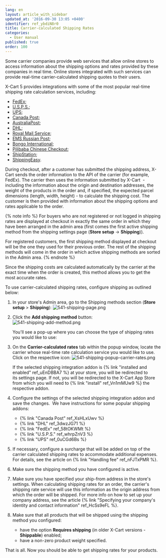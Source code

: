 ```yaml
---
lang: en
layout: article_with_sidebar
updated_at: '2016-09-30 13:05 +0400'
identifier: ref_ybdiN8r0
title: Carrier-calculated Shipping Rates
categories:
  - User manual
published: true
order: 100
---
```

Some carrier companies provide web services that allow online stores to access information about the shipping options and rates provided by these companies in real time. Online stores integrated with such services can provide real-time carrier-calculated shipping quotes to their users. 

X-Cart 5 provides integrations with some of the most popular real-time shipping rate calculation services, including:

*   [FedEx](https://market.x-cart.com/addons/fedex.html);
*   [U.S.P.S.](https://market.x-cart.com/addons/usps.html);
*   [UPS](https://market.x-cart.com/addons/ups.html);
*   [Canada Post](https://market.x-cart.com/addons/canadapost.html);
*   [AustraliaPost](https://market.x-cart.com/addons/australia-post.html);
*   [DHL](https://market.x-cart.com/addons/DHL-shipping.html);
*   [Royal Mail Service](https://market.x-cart.com/addons/royal-mail-service.html);
*   [EMS Russian Post](https://market.x-cart.com/addons/ems-russian-post.html);
*   [Bongo International](https://market.x-cart.com/addons/bongo-international.html);
*   [Pilibaba Chinese Checkout](https://market.x-cart.com/addons/pilibaba.html);
*   [ShipStation](https://market.x-cart.com/addons/ShipStation-app-for-xcart.html);
*   [ShippingEasy](https://market.x-cart.com/addons/shippingeasy-shipping-automation.html).

During checkout, after a customer has submitted the shipping address, X-Cart sends the order information to the API of the carrier (for example, FedEx). The carrier then uses the information submitted by X-Cart  - including the information about the origin and destination addresses, the weight of the products in the order and, if specified, the expected parcel dimensions (length, width, height) - to calculate the shipping cost. The customer is then provided with information about the shipping options and rates applicable to the order.

{% note info %}
For buyers who are not registered or not logged in shipping rates are displayed at checkout in exactly the same order in which they have been arranged in the admin area (first comes the first active shipping method from the shipping settings page (**Store setup** -> **Shipping**)). 

For registered customers, the first shipping method displayed at checkout will be the one they used for their previous order. The rest of the shipping methods will come in the order in which active shipping methods are sorted in the Admin area.
{% endnote %}

Since the shipping costs are calculated automatically by the carrier at the exact time when the order is created, this method allows you to get the most accurate rates.

To use carrier-calculated shipping rates, configure shipping as outlined below:

1.  In your store's Admin area, go to the Shipping methods section (**Store setup** > **Shipping**):
    ![541-shipping-page.png]({{site.baseurl}}/attachments/ref_ybdiN8r0/541-shipping-page.png)

2.  Click the **Add shipping method** button:
    ![541-shipping-add-method.png]({{site.baseurl}}/attachments/ref_ybdiN8r0/541-shipping-add-method.png)

    You'll see a pop-up where you can choose the type of shipping rates you would like to use:
    
3.  On the **Carrier-calculated rates** tab within the popup window, locate the carrier whose real-time rate calculation service you would like to use. Click on the respective icon:
    ![541-shipping-popup-carrier-rates.png]({{site.baseurl}}/attachments/ref_ybdiN8r0/541-shipping-popup-carrier-rates.png)

    If the selected shipping integration addon is {% link "installed and enabled" ref_uEnDBBA7 %} at your store, you will be redirected to its settings page. If not, you will be redirected to the X-Cart App Store from which you will need to {% link "install" ref_Vn1mMUw9 %} the respective addon. 

4.  Configure the settings of the selected shipping integration addon and save the changes. 
    We have instructions for some popular shipping addons:
    *   {% link "Canada Post" ref_XsHLxUwv %}
    *   {% link "DHL" ref_3dwzJG71 %}
    *   {% link "FedEx" ref_58tOKWMt %}
    *   {% link "U.S.P.S." ref_whrpZnV3 %}
    *   {% link "UPS" ref_0uCGd6Bs %}

5.  If necessary, configure a surcharge that will be added on top of the carrier calculated shipping rates to accommodate additional expenses. For details, see the article on {% link "Handling fee" ref_nFJTxPMR %}.

6.  Make sure the shipping method you have configured is active.

7.  Make sure you have specified your ship-from address in the store's settings. 
    When calculating shipping rates for an order, the carrier's shipping rate service will use this information as the origin address from which the order will be shipped. For more info on how to set up your company address, see the article {% link "Specifying your company's identity and contact information" ref_HcSs9eFL %}. 

8.  Make sure that all products that will be shipped using the shipping method you configured:
    *   have the option **Requires shipping** (in older X-Cart versions - **Shippable**) enabled; 
    *   have a non-zero product weight specified.

That is all. Now you should be able to get shipping rates for your products.
